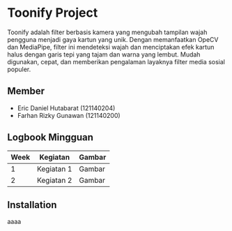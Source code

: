 # Toonify Project
Toonify adalah filter berbasis kamera yang mengubah tampilan wajah pengguna menjadi gaya kartun yang unik. Dengan memanfaatkan OpeCV dan MediaPipe, filter ini mendeteksi wajah dan menciptakan efek kartun halus dengan garis tepi yang tajam dan warna yang lembut. Mudah digunakan, cepat, dan memberikan pengalaman layaknya filter media sosial populer.

## Member
- Eric Daniel Hutabarat (121140204)
- Farhan Rizky Gunawan (121140200)

## Logbook Mingguan
| Week | Kegiatan | Gambar  |
|------------|------------|------------|
| 1 | Kegiatan 1 | Gambar |
| 2 | Kegiatan 2 | Gambar |

## Installation
aaaa